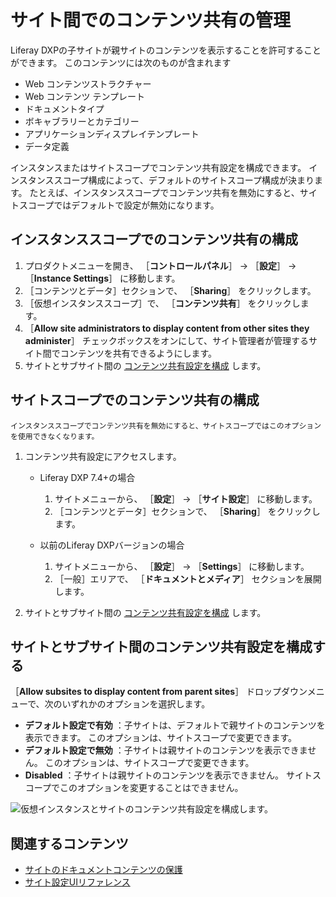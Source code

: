 # サイト間でのコンテンツ共有の管理

Liferay DXPの子サイトが親サイトのコンテンツを表示することを許可することができます。 このコンテンツには次のものが含まれます

- Web コンテンツストラクチャー
- Web コンテンツ テンプレート
- ドキュメントタイプ
- ボキャブラリーとカテゴリー
- アプリケーションディスプレイテンプレート
- データ定義

インスタンスまたはサイトスコープでコンテンツ共有設定を構成できます。 インスタンススコープ構成によって、デフォルトのサイトスコープ構成が決まります。 たとえば、インスタンススコープでコンテンツ共有を無効にすると、サイトスコープではデフォルトで設定が無効になります。

## インスタンススコープでのコンテンツ共有の構成

1. プロダクトメニューを開き、 ［**コントロールパネル**］ &rarr; ［**設定**］ &rarr; ［**Instance Settings**］ に移動します。
1. ［コンテンツとデータ］セクションで、 ［**Sharing**］ をクリックします。
1. ［仮想インスタンススコープ］で、 ［**コンテンツ共有**］ をクリックします。
1. ［**Allow site administrators to display content from other sites they administer**］ チェックボックスをオンにして、サイト管理者が管理するサイト間でコンテンツを共有できるようにします。
1. サイトとサブサイト間の [コンテンツ共有設定を構成](#configure-the-content-sharing-setting-between-sites-and-subsites) します。

## サイトスコープでのコンテンツ共有の構成

```{note}
インスタンススコープでコンテンツ共有を無効にすると、サイトスコープではこのオプションを使用できなくなります。
```

1. コンテンツ共有設定にアクセスします。

   - Liferay DXP 7.4+の場合

      1. サイトメニューから、 ［**設定**］ &rarr; ［**サイト設定**］ に移動します。
      1. ［コンテンツとデータ］セクションで、 ［**Sharing**］ をクリックします。

   - 以前のLiferay DXPバージョンの場合

      1. サイトメニューから、 ［**設定**］ &rarr; ［**Settings**］ に移動します。
      1. ［一般］エリアで、 ［**ドキュメントとメディア**］ セクションを展開します。

1. サイトとサブサイト間の [コンテンツ共有設定を構成](#configure-the-content-sharing-setting-between-sites-and-subsites) します。

## サイトとサブサイト間のコンテンツ共有設定を構成する

［**Allow subsites to display content from parent sites**］ ドロップダウンメニューで、次のいずれかのオプションを選択します。

- **デフォルト設定で有効** ：子サイトは、デフォルトで親サイトのコンテンツを表示できます。 このオプションは、サイトスコープで変更できます。
- **デフォルト設定で無効** ：子サイトは親サイトのコンテンツを表示できません。 このオプションは、サイトスコープで変更できます。
- **Disabled** ：子サイトは親サイトのコンテンツを表示できません。 サイトスコープでこのオプションを変更することはできません。

![仮想インスタンスとサイトのコンテンツ共有設定を構成します。](./managing-content-sharing-across-sites/images/01.png)

## 関連するコンテンツ

- [サイトのドキュメントコンテンツの保護](./securing-site-documents-content.md)
- [サイト設定UIリファレンス](../site-settings-ui-reference.md)
